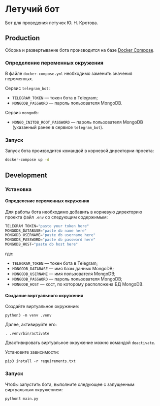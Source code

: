 # Летучий бот

Бот для проведения летучек Ю. Н. Кротова.

## Production

Сборка и развертывание бота производится на базе [Docker
Compose](https://docs.docker.com/compose/install/).

### Определение переменных окружения

В файле `docker-compose.yml` необходимо заменить значения переменных.

Сервис `telegram_bot`:
* `TELEGRAM_TOKEN` &mdash; токен бота в Telegram;
* `MONGODB_PASSWORD` &mdash; пароль пользователя MongoDB.

Сервис `mongodb`:
* `MONGO_INITDB_ROOT_PASSWORD` &mdash; пароль пользователя MongoDB (указанный
  ранее в сервисе `telegram_bot`).

### Запуск

Запуск бота производится командой в корневой директории проекта:
```sh
docker-compose up -d
```

## Development

### Установка

#### Определение переменных окружения

Для работы бота необходимо добавить в корневую директорию проекта файл `.env`
со следующим содержимым:

```python
TELEGRAM_TOKEN="paste your token here"
MONGODB_DATABASE="paste db name here"
MONGODB_USERNAME="paste db username here"
MONGODB_PASSWORD="paste db password here"
MONGODB_HOST="paste db host here"
```

где:
* `TELEGRAM_TOKEN` &mdash; токен бота в Telegram;
* `MONGODB_DATABASE` &mdash; имя базы данных MongoDB;
* `MONGODB_USERNAME` &mdash; имя пользователя MongoDB;
* `MONGODB_PASSWORD` &mdash; пароль пользователя MongoDB;
* `MONGODB_HOST` &mdash; хост, по которому расположена БД MongoDB.

#### Создание виртуального окружения

Создайте виртуальное окружение:

```shell
python3 -m venv .venv
```

Далее, активируйте его:

```shell
. .venv/bin/activate
```

Деактивировать виртуальное окружение можно командой `deactivate`.

Установите зависимости:

```shell
pip3 install -r requirements.txt
```

### Запуск

Чтобы запустить бота, выполните следующее с запущенным виртуальным окружением:

```shell
python3 main.py
```

